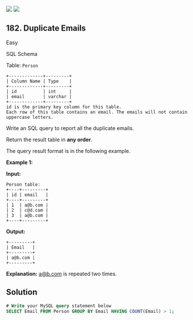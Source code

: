 [![](https://img.shields.io/github/stars/javadev/LeetCode-in-Kotlin?label=Stars&style=flat-square)](https://github.com/javadev/LeetCode-in-Kotlin)
[![](https://img.shields.io/github/forks/javadev/LeetCode-in-Kotlin?label=Fork%20me%20on%20GitHub%20&style=flat-square)](https://github.com/javadev/LeetCode-in-Kotlin/fork)

## 182\. Duplicate Emails

Easy

SQL Schema

Table: `Person`

    +-------------+---------+
    | Column Name | Type    |
    +-------------+---------+
    | id          | int     |
    | email       | varchar |
    +-------------+---------+
    id is the primary key column for this table.
    Each row of this table contains an email. The emails will not contain uppercase letters. 

Write an SQL query to report all the duplicate emails.

Return the result table in **any order**.

The query result format is in the following example.

**Example 1:**

**Input:**

    Person table:
    +----+---------+
    | id | email   |
    +----+---------+
    | 1  | a@b.com |
    | 2  | c@d.com |
    | 3  | a@b.com |
    +----+---------+

**Output:**

    +---------+
    | Email   |
    +---------+
    | a@b.com |
    +---------+

**Explanation:** a@b.com is repeated two times.

## Solution

```sql
# Write your MySQL query statement below
SELECT Email FROM Person GROUP BY Email HAVING COUNT(Email) > 1;
```